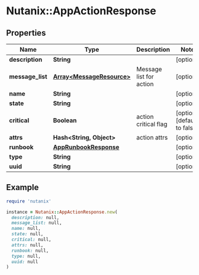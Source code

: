 # Nutanix::AppActionResponse

## Properties

| Name | Type | Description | Notes |
| ---- | ---- | ----------- | ----- |
| **description** | **String** |  | [optional] |
| **message_list** | [**Array&lt;MessageResource&gt;**](MessageResource.md) | Message list for action | [optional] |
| **name** | **String** |  | [optional] |
| **state** | **String** |  | [optional] |
| **critical** | **Boolean** | action critical flag | [optional][default to false] |
| **attrs** | **Hash&lt;String, Object&gt;** | action attrs | [optional] |
| **runbook** | [**AppRunbookResponse**](AppRunbookResponse.md) |  | [optional] |
| **type** | **String** |  | [optional] |
| **uuid** | **String** |  | [optional] |

## Example

```ruby
require 'nutanix'

instance = Nutanix::AppActionResponse.new(
  description: null,
  message_list: null,
  name: null,
  state: null,
  critical: null,
  attrs: null,
  runbook: null,
  type: null,
  uuid: null
)
```

